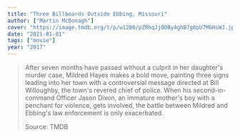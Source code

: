 ```yaml
---
title: "Three Billboards Outside Ebbing, Missouri"
author: ["Martin McDonagh"]
cover: "https://image.tmdb.org/t/p/w1280/pZRhqJj0DBy4ghB7g6pU7MGHsWJ.jpg"
date: "2021-01-01"
tags: ["movie"]
year: "2017"
---
```


> After seven months have passed without a culprit in her daughter's murder case, Mildred Hayes makes a bold move, painting three signs leading into her town with a controversial message directed at Bill Willoughby, the town's revered chief of police. When his second-in-command Officer Jason Dixon, an immature mother's boy with a penchant for violence, gets involved, the battle between Mildred and Ebbing's law enforcement is only exacerbated.
>
> Source: TMDB
